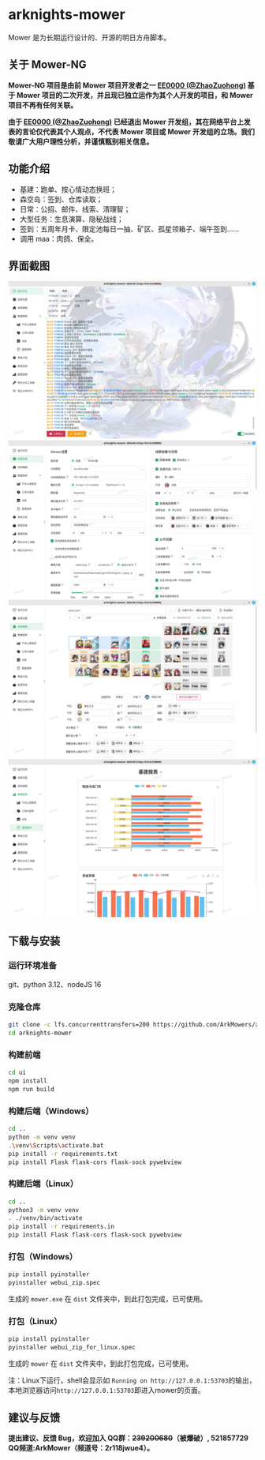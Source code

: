# arknights-mower

Mower 是为长期运行设计的、开源的明日方舟脚本。

## 关于 Mower-NG

**Mower-NG 项目是由前 Mower 项目开发者之一 [EE0000 (@ZhaoZuohong)](https://github.com/ZhaoZuohong) 基于 Mower 项目的二次开发，并且现已独立运作为其个人开发的项目，和 Mower 项目不再有任何关联。**

**由于 [EE0000 (@ZhaoZuohong)](https://github.com/ZhaoZuohong) 已经退出 Mower 开发组，其在网络平台上发表的言论仅代表其个人观点，不代表 Mower 项目或 Mower 开发组的立场。我们敬请广大用户理性分析，并谨慎甄别相关信息。**

## 功能介绍

- 基建：跑单、按心情动态换班；
- 森空岛：签到、仓库读取；
- 日常：公招、邮件、线索、清理智；
- 大型任务：生息演算、隐秘战线；
- 签到：五周年月卡、限定池每日一抽、矿区、孤星领箱子、端午签到……
- 调用 maa：肉鸽、保全。

## 界面截图

![log](./img/log.png)
![settings](./img/settings.png)
![plan-editor](./img/plan-editor.png)
![riic-report](./img/riic-report.png)

## 下载与安装

### 运行环境准备

git、python 3.12、nodeJS 16

### 克隆仓库

```bash
git clone -c lfs.concurrenttransfers=200 https://github.com/ArkMowers/arknights-mower.git --branch 2025.6.1
cd arknights-mower
```

### 构建前端

```bash
cd ui
npm install
npm run build
```

### 构建后端（Windows）

```bash
cd ..
python -m venv venv
.\venv\Scripts\activate.bat
pip install -r requirements.txt
pip install Flask flask-cors flask-sock pywebview
```

### 构建后端（Linux）

```bash
cd ..
python3 -m venv venv
. ./venv/bin/activate
pip install -r requirements.in
pip install Flask flask-cors flask-sock pywebview
```

### 打包（Windows）

```bash
pip install pyinstaller
pyinstaller webui_zip.spec
```

生成的 `mower.exe` 在 `dist` 文件夹中，到此打包完成，已可使用。

### 打包（Linux）

```bash
pip install pyinstaller
pyinstaller webui_zip_for_linux.spec
```

生成的 `mower` 在 `dist` 文件夹中，到此打包完成，已可使用。

注：Linux下运行，shell会显示如 `Running on http://127.0.0.1:53703`的输出，本地浏览器访问`http://127.0.0.1:53703`即进入mower的页面。

## 建议与反馈

**提出建议、反馈 Bug，欢迎加入 QQ群：~~239200680~~（被爆破）, 521857729 QQ频道:ArkMower（频道号：2r118jwue4）。**
